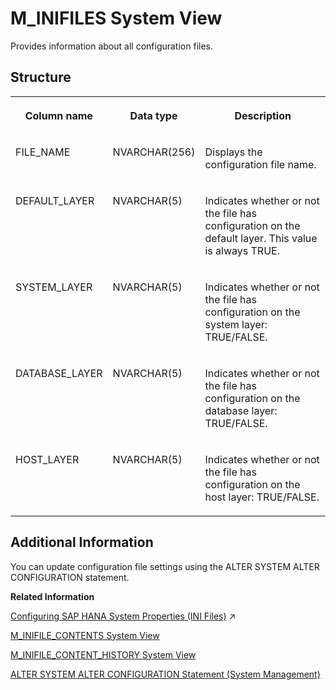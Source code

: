 <!-- loio20b18dc475191014831bcf1d714840d5 -->

# M\_INIFILES System View

Provides information about all configuration files.



<a name="loio20b18dc475191014831bcf1d714840d5___m__i_n_i_f_i_l_e_s_1struct_M_INIFILES"/>

## Structure


<table>
<tr>
<th valign="top">

Column name

</th>
<th valign="top">

Data type

</th>
<th valign="top">

Description

</th>
</tr>
<tr>
<td valign="top">

FILE\_NAME

</td>
<td valign="top">

NVARCHAR\(256\)

</td>
<td valign="top">

Displays the configuration file name.

</td>
</tr>
<tr>
<td valign="top">

DEFAULT\_LAYER

</td>
<td valign="top">

NVARCHAR\(5\)

</td>
<td valign="top">

Indicates whether or not the file has configuration on the default layer. This value is always TRUE.

</td>
</tr>
<tr>
<td valign="top">

SYSTEM\_LAYER

</td>
<td valign="top">

NVARCHAR\(5\)

</td>
<td valign="top">

Indicates whether or not the file has configuration on the system layer: TRUE/FALSE.

</td>
</tr>
<tr>
<td valign="top">

DATABASE\_LAYER

</td>
<td valign="top">

NVARCHAR\(5\)

</td>
<td valign="top">

Indicates whether or not the file has configuration on the database layer: TRUE/FALSE.

</td>
</tr>
<tr>
<td valign="top">

HOST\_LAYER

</td>
<td valign="top">

NVARCHAR\(5\)

</td>
<td valign="top">

Indicates whether or not the file has configuration on the host layer: TRUE/FALSE.

</td>
</tr>
</table>



<a name="loio20b18dc475191014831bcf1d714840d5___m__i_n_i_f_i_l_e_s_1fulldesc_M_INIFILES"/>

## Additional Information

You can update configuration file settings using the ALTER SYSTEM ALTER CONFIGURATION statement.

**Related Information**  


[Configuring SAP HANA System Properties (INI Files)](https://help.sap.com/viewer/f9c5015e72e04fffa14d7d4f7267d897/2024_1_QRC/en-US/3f1a6a7dc31049409e1a9f9108d73d51.html "An SAP HANA database has several configuration (*.ini) files that contain properties for configuring the database and services.") :arrow_upper_right:

[M\_INIFILE\_CONTENTS System View](m-inifile-contents-system-view-20b16a7.md "Provides configuration information from INI files.")

[M\_INIFILE\_CONTENT\_HISTORY System View](m-inifile-content-history-system-view-a42a0b8.md "Provides change history information for configuration (ini) files.")

[ALTER SYSTEM ALTER CONFIGURATION Statement \(System Management\)](../../010-SQL-Reference/012-SQL-Statements/alter-system-alter-configuration-statement-system-management-20d08a5.md "Sets or removes configuration parameters in an INI file.")

